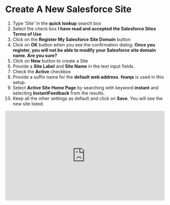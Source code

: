 # Create A New Salesforce Site

1. Type 'Site' in the **quick lookup** search box
1. Select the check box **I have read and accepted the Salesforce Sites Terms of Use**
1. Click on the **Register My Salesforce Site Domain** button
1. Click on **OK** button when you see the confirmation dialog: **Once you register, you will not be able to modify your Salesforce site domain name. Are you sure?**
1. Click on **New** button to create a Site
1. Provide a **Site Label** and **Site Name** in the text input fields.
1. Check the **Active** checkbox
1. Provide a suffix name for the **default web address**.  **fewqs** is used in this setup.
1. Select **Active Site Home Page** by searching  with keyword **instant** and selecting **InstantFeedback** from the results.
1. Keep all the other settings as default and click on **Save**. You will see the new site listed.


<div style="padding-bottom: 56.25%; position: relative;"><iframe width="100%" height="100%" src="https://www.youtube.com/embed/TW3sdNJn9_I" frameborder="0" allow="accelerometer; autoplay; encrypted-media; gyroscope; picture-in-picture; fullscreen"  style="position: absolute; top: 0px; left: 0px; width: 100%; height: 100%;"><small>Powered by <a href="https://embed.tube/embed-code-generator/youtube/">youtube embed video</a> generator</small></iframe></div>

